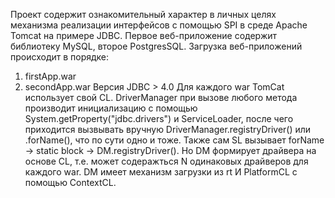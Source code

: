 Проект содержит ознакомительный характер в личных целях механизма реализации интерфейсов с помощью SPI в 
среде Apache Tomcat на примере JDBC.
Первое веб-приложение содержит библиотеку MySQL, второе PostgresSQL. Загрузка веб-приложений происходит в порядке: 
1. firstApp.war
2. secondApp.war
Версия JDBC > 4.0 
Для каждого war TomCat использует свой CL. 
DriverManager при вызове любого метода производит инициализацию с помощью System.getProperty("jdbc.drivers") 
и ServiceLoader, после чего приходится вызвывать вручную DriverManager.registryDriver() или .forName(), что по сути 
одно и тоже. Также сам SL вызывает forName -> static block -> DM.registryDriver().
Но DM формирует драйвера на основе CL, т.е. может содеражться N одинаковых драйверов для каждого war. 
DM имеет механизм загрузки из rt И PlatformCL с помощью ContextCL.
